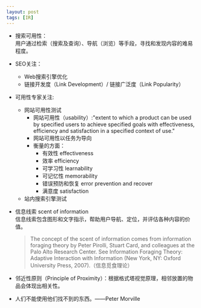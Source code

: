 ```yaml
---
layout: post
tags: [IR]
---
```


+ 搜索可用性：        
    用户通过检索（搜索及查询）、导航（浏览）等手段，寻找和发现内容的难易程度。
 
+ SEO关注：    
    + Web搜索引擎优化         
    + 链接开发度（Link Development）/  链接广泛度（Link Popularity）              

+ 可用性专家关注:
    + 网站可用性测试        
        + 网站可用性（usability）:"extent to which a product can be used by specified users to achieve specified goals with effectiveness, efficiency and satisfaction in a specified context of use."                
        + 网站可用性以任务为导向                
        + 衡量的方面：                
            + 有效性 effectiveness
            + 效率 efficiency
            + 可学习性 learnability
            + 可记忆性 memorability    
            + 错误预防和恢复 error prevention and recover
            + 满意度 satisfaction    
    + 站内搜索引擎测试            
 
 
+ 信息线索 scent of information         
    信息线索包含图形和文字指示，帮助用户导航、定位，并评估各种内容的价值。       
 
  > The concept of the scent of information comes from information foraging theory by Peter Pirolli, Stuart Card, and colleagues at the Palo Alto Research Center. See Information Foraging Theory: Adaptive Interaction with Information (New York, NY: Oxford University Press, 2007).（信息觅食理论） 

  
+ 邻近性原则（Principle of Proximity）：根据格式塔视觉原理，相邻放置的物品会体现出相关性。           
 
+ 人们不能使用他们找不到的东西。——Peter Morville           